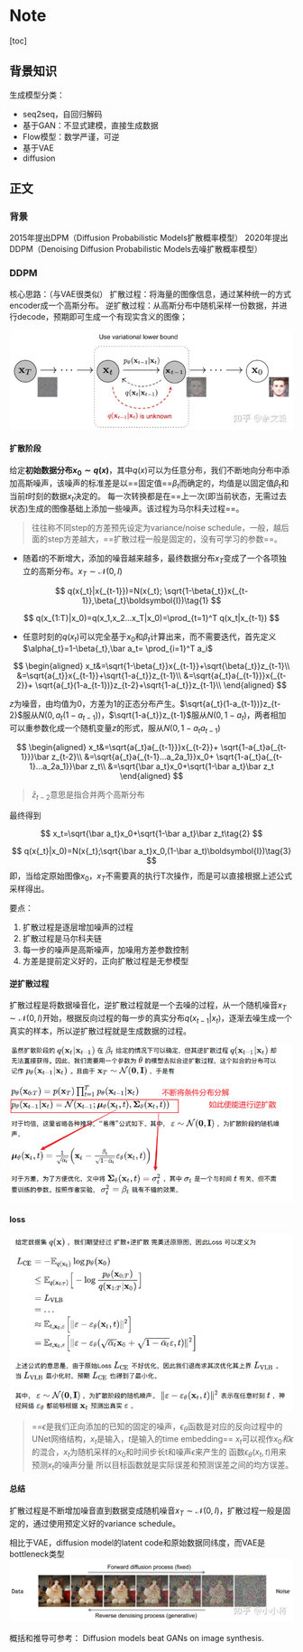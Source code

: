 # Note

[toc]

## 背景知识

生成模型分类：

- seq2seq，自回归解码
- 基于GAN：不显式建模，直接生成数据
- Flow模型：数学严谨，可逆
- 基于VAE
- diffusion

## 正文

### 背景

2015年提出DPM（Diffusion Probabilistic Models扩散概率模型）
2020年提出DDPM（Denoising Diffusion Probabilistic Models去噪扩散概率模型）

### DDPM

核心思路：（与VAE很类似）
扩散过程：将海量的图像信息，通过某种统一的方式encoder成一个高斯分布。
逆扩散过程：从高斯分布中随机采样一份数据，并进行decode，预期即可生成一个有现实含义的图像；

![图 1](../images/42fb2a02e223085613d8e398afab951919fdf93a5f10d9664bdbdee24754d352.png)  

#### 扩散阶段

给定**初始数据分布$x_0\sim q(x)$**，其中$q(x)$可以为任意分布，我们不断地向分布中添加高斯噪声，该噪声的标准差是以==固定值==$\beta_t$而确定的，均值是以固定值$\beta _t$和当前$t$时刻的数据$x_t$决定的。
每一次转换都是在==上一次(即当前状态，无需过去状态)生成的图像基础上添加一些噪声。该过程为马尔科夫过程==。

> 往往称不同step的方差预先设定为variance/noise schedule，一般，越后面的step方差越大，==扩散过程一般是固定的，没有可学习的参数==。

- 随着$t$的不断增大，添加的噪音越来越多，最终数据分布$x_T$变成了一个各项独立的高斯分布。$x_T \sim \mathcal{N}(0,I)$

$$
q(x{_t}|x{_{t-1}})=N(x{_t};
\sqrt{1-\beta{_t}}x{_{t-1}},\beta{_t}\boldsymbol{I})\tag{1}
$$

$$
q(x_{1:T}|x_0)=q(x_1,x_2...x_T|x_0)=\prod_{t=1}^T q(x_t|x_{t-1})
$$

- 任意时刻的$q(x_t)$可以完全基于$x_0$和$\beta _t$计算出来，而不需要迭代，首先定义$\alpha{_t}=1-\beta{_t},\bar a_t= \prod_{i=1}^T a_i$

$$
\begin{aligned}
x_t&=\sqrt{1-\beta{_t}}x{_{t-1}}+\sqrt{\beta{_t}}z_{t-1}\\
&=\sqrt{a{_t}}x{_{t-1}}+\sqrt{1-a{_t}}z_{t-1}\\
&=\sqrt{a{_t}a{_{t-1}}}x{_{t-2}}+
\sqrt{a{_t}(1-a_{t-1})}z_{t-2}+\sqrt{1-a{_t}}z_{t-1}\\
\end{aligned}
$$

$z$为噪音，由均值为0，方差为1的正态分布产生。$\sqrt{a{_t}(1-a_{t-1})}z_{t-2}$服从$N(0,a_t(1-a_{t-1}))$，$\sqrt{1-a{_t}}z_{t-1}$服从$N(0,1-a_t)$，两者相加可以重参数化成一个随机变量$z$的形式，服从$N(0,1-a_ta_{t-1})$

$$
\begin{aligned}
x_t&=\sqrt{a{_t}a{_{t-1}}}x{_{t-2}}+
\sqrt{1-a{_t}a{_{t-1}}}\bar z_{t-2}\\
&=\sqrt{a{_t}a{_{t-1}...a_2a_1}}x_0+
\sqrt{1-a{_t}a{_{t-1}...a_2a_1}}\bar z_t\\
&=\sqrt{\bar a_t}x_0+\sqrt{1-\bar a_t}\bar z_t
\end{aligned}
$$

> $\bar{z}_{t-2}$意思是指合并两个高斯分布

最终得到

$$
x_t=\sqrt{\bar a_t}x_0+\sqrt{1-\bar a_t}\bar z_t\tag{2}
$$

$$
q(x{_t}|x_0)=N(x{_t};\sqrt{\bar a_t}x_0,(1-\bar a_t)\boldsymbol{I})\tag{3}
$$
即，当给定原始图像$x_0$，$x_T$不需要真的执行T次操作，而是可以直接根据上述公式采样得出。

要点：

1. 扩散过程是逐层增加噪声的过程
2. 扩散过程是马尔科夫链
3. 每一步的噪声是高斯噪声，加噪用方差参数控制
4. 方差是提前定义好的，正向扩散过程是无参模型

#### 逆扩散过程

扩散过程是将数据噪音化，逆扩散过程就是一个去噪的过程，从一个随机噪音$x_T \sim \mathcal{N}(0,I)$开始，根据反向过程的每一步的真实分布$q(x_{t-1}|x_t)$，逐渐去噪生成一个真实的样本，所以逆扩散过程就是生成数据的过程。

![图 1](../images/a5fab1616f02f241f84bfc687c4159029d8ad896ab55307a8180c079ec61c756.png)  

#### loss

![图 2](../images/778153f6a1f60b61b622d753180ef9f8392134a4d500546e075ad53c34cc0516.png)  

> ==$\epsilon$是我们正向添加的已知的固定的噪声，$\epsilon_\theta$函数是对应的反向过程中的UNet网络结构，$x_t$是输入，$t$是输入的time embedding==
> $x_t$可以视作$x_0和\epsilon$的混合，$x_t$为随机采样的$x_0$和时间步长t和噪声$\epsilon$来产生的
> 函数$\epsilon_\theta(x_t,t)$用来预测$x_t$的噪声分量
> 所以目标函数就是实际误差和预测误差之间的均方误差。

#### 总结

扩散过程是不断增加噪音直到数据变成随机噪音$x_T \sim \mathcal{N}(0,I)$，扩散过程一般是固定的，通过使用预定义好的variance schedule。

相比于VAE，diffusion model的latent code和原始数据同纬度，而VAE是bottleneck类型
![图 3](../images/6a9748031deeb17877b70a430634c57c2401909e273f092d00f5675ed9aa9b13.png)  

概括和推导可参考：
Diffusion models beat GANs on image synthesis.
